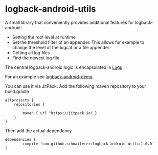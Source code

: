 # logback-android-utils
A small library that conveniently provides additional features for logback-android:

- Setting the root level at runtime
- Set the threshold filter of an appender. This allows for example to change the level of the logcat or a file appender
- Getting all log files
- Find the newest log file

The central logback-android logic is encapsulated in [Logs](src/main/java/info/schnatterer/logbackandroidutils/Logs.java)
 
For an example see [logback-android-demo](https://github.com/schnatterer/logback-android-demo/).

You can use it via JitPack:
Add the following maven repository to your build.gradle

	allprojects {
		repositories {
			...
			maven { url "https://jitpack.io" }
		}
	}
Then add the actual dependency

	dependencies {
	        compile 'com.github.schnatterer:logback-android-utils:1.0.0'
	}
    
